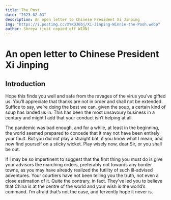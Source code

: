 ```yaml
---
title: The Post
date: "2023-02-03"
description: An open letter to Chinese President Xi Jinping
img: "https://i.postimg.cc/XYKDJ6bj/Xi-Jinping-Winnie-the-Pooh.webp"
author: Shreya (just copied off WION)
---
```


# An open letter to Chinese President Xi Jinping 


## **Introduction** 
Hope this finds you well and safe from the ravages of the virus you’ve gifted us. You’ll appreciate that thanks are not in order and shall not be extended. Suffice to say, we’re doing the best we can, given the soup, a certain kind of soup has landed us in. This has been the most unsavoury business in a century and might I add that your conduct isn’t helping at all.  

The pandemic was bad enough, and for a while, at least in the beginning, the world seemed prepared to concede that it may not have been entirely your fault. But you did not play a straight bat, if you know what I mean, and now find yourself on a sticky wicket. Play wisely now, dear Sir, or you shall be out.

If I may be so impertinent to suggest that the first thing you must do is give your advisors the marching orders, preferably not towards any border towns, as you may have already realized the futility of such ill-advised adventures. Your courtiers have not been telling you the truth, not even a close estimation of it. Quite the contrary, in fact. They’ve led you to believe that China is at the centre of the world and your wish is the world’s command. I’m afraid that’s not the case, and fervently hope it never is. 